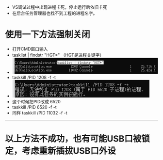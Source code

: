 - VS调试过程中出现进程卡死，停止运行后依旧卡死
- 在后台任务管理器也找不到工程的进程名字。
# 使用一下方法强制关闭
- 打开CMD窗口输入
- tasklist | findstr  "HGT*"	（HGT是进程关键字）
- ![3859a1df9a2c2c90980b147b15cfbbf2.png](../../../_resources/3859a1df9a2c2c90980b147b15cfbbf2-1.png)
- taskkill /PID 1208 -f -t
- ![5ef8b1b4bb662500dce9b036b50f9b2f.png](../../../_resources/5ef8b1b4bb662500dce9b036b50f9b2f-1.png)
- 这个时候把PID改成 6520
- taskkill /PID 6520 -f -t
- 同样 taskkill /PID 11032 -f -t
***

# 以上方法不成功，也有可能USB口被锁定，考虑重新插拔USB口外设